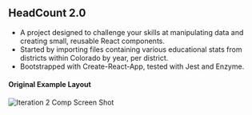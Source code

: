 ## HeadCount 2.0

* A project designed to challenge your skills at manipulating data and creating small, reusable React components.  
* Started by importing files containing various educational stats from districts within Colorado by year, per district.  
* Bootstrapped with Create-React-App, tested with Jest and Enzyme.

#### Original Example Layout
![Iteration 2 Comp Screen Shot](http://i.imgur.com/GzhO2EO.png)  
